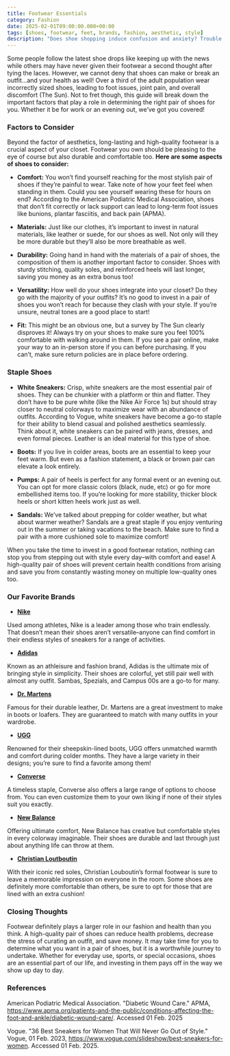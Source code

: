 ```yaml
---
title: Footwear Essentials
category: Fashion
date: 2025-02-01T09:00:00.000+00:00
tags: [shoes, footwear, feet, brands, fashion, aesthetic, style]
description: "Does shoe shopping induce confusion and anxiety? Trouble finding stylish yet comfortable footwear for you? This post will breakdown tips from experts as well offer brand recommendations for your specific needs! Learn what types of shoes are a must-have in your rotation and what to prioritize when buying a pair. Whether you are a diehard sneaker fan or a classy stiletto wearer, you will surely take away new information from experts in the footwear industry. Ready to upgrade your shoe game? Click the title to find out how!"
---
```

Some people follow the latest shoe drops like keeping up with the news while others may have never given their footwear a second thought after tying the laces. However, we cannot deny that shoes can make or break an outfit…and your health as well! Over a third of the adult population wear incorrectly sized shoes, leading to foot issues, joint pain, and overall discomfort (The Sun). Not to fret though, this guide will break down the important factors that play a role in determining the right pair of shoes for you. Whether it be for work or an evening out, we’ve got you covered!

### **Factors to Consider**
Beyond the factor of aesthetics, long-lasting and high-quality footwear is a crucial aspect of your closet. Footwear you own should be pleasing to the eye of course but also durable and comfortable too. **Here are some aspects of shoes to consider:**

- **Comfort:** You won’t find yourself reaching for the most stylish pair of shoes if they’re painful to wear. Take note of how your feet feel when standing in them. Could you see yourself wearing these for hours on end? According to the American Podiatric Medical Association, shoes that don’t fit correctly or lack support can lead to long-term foot issues like bunions, plantar fasciitis, and back pain (APMA).

- **Materials:** Just like our clothes, it’s important to invest in natural materials, like leather or suede, for our shoes as well. Not only will they be more durable but they’ll also be more breathable as well.

- **Durability:** Going hand in hand with the materials of a pair of shoes, the composition of them is another important factor to consider. Shoes with sturdy stitching, quality soles, and reinforced heels will last longer, saving you money as an extra bonus too!

- **Versatility:** How well do your shoes integrate into your closet? Do they go with the majority of your outfits? It’s no good to invest in a pair of shoes you won’t reach for because they clash with your style. If you’re unsure, neutral tones are a good place to start!

- **Fit:** This might be an obvious one, but a survey by The Sun clearly disproves it! Always try on your shoes to make sure you feel 100% comfortable with walking around in them. If you see a pair online, make your way to an in-person store if you can before purchasing. If you can’t, make sure return policies are in place before ordering.

### **Staple Shoes**
- **White Sneakers:** Crisp, white sneakers are the most essential pair of shoes. They can be chunkier with a platform or thin and flatter. They don’t have to be pure white (like the Nike Air Force 1s) but should stray closer to neutral colorways to maximize wear with an abundance of outfits. According to Vogue, white sneakers have become a go-to staple for their ability to blend casual and polished aesthetics seamlessly. Think about it, white sneakers can be paired with jeans, dresses, and even formal pieces. Leather is an ideal material for this type of shoe.

- **Boots:** If you live in colder areas, boots are an essential to keep your feet warm. But even as a fashion statement, a black or brown pair can elevate a look entirely.

- **Pumps:** A pair of heels is perfect for any formal event or an evening out. You can opt for more classic colors (black, nude, etc) or go for more embellished items too. If you’re looking for more stability, thicker block heels or short kitten heels work just as well.

- **Sandals:** We’ve talked about prepping for colder weather, but what about warmer weather? Sandals are a great staple if you enjoy venturing out in the summer or taking vacations to the beach. Make sure to find a pair with a more cushioned sole to maximize comfort!

When you take the time to invest in a good footwear rotation, nothing can stop you from stepping out with style every day–with comfort and ease! A high-quality pair of shoes will prevent certain health conditions from arising and save you from constantly wasting money on multiple low-quality ones too.

### **Our Favorite Brands**

- **[Nike](https://www.nike.com/)**

Used among athletes, Nike is a leader among those who train endlessly. That doesn’t mean their shoes aren’t versatile–anyone can find comfort in their endless styles of sneakers for a range of activities.

- **[Adidas](https://www.adidas.com/)**

Known as an athleisure and fashion brand, Adidas is the ultimate mix of bringing style in simplicity. Their shoes are colorful, yet still pair well with almost any outfit. Sambas, Spezials, and Campus 00s are a go-to for many.

- **[Dr. Martens](https://www.drmartens.com/)**

Famous for their durable leather, Dr. Martens are a great investment to make in boots or loafers. They are guaranteed to match with many outfits in your wardrobe.

- **[UGG](https://www.ugg.com/)**

Renowned for their sheepskin-lined boots, UGG offers unmatched warmth and comfort during colder months. They have a large variety in their designs; you’re sure to find a favorite among them!

- **[Converse](https://www.converse.com/)**

A timeless staple, Converse also offers a large range of options to choose from. You can even customize them to your own liking if none of their styles suit you exactly.

- **[New Balance](https://www.newbalance.com/)**

Offering ultimate comfort, New Balance has creative but comfortable styles in every colorway imaginable. Their shoes are durable and last through just about anything life can throw at them.

- **[Christian Loutboutin](https://christianlouboutin.com/)**

With their iconic red soles, Christian Louboutin’s formal footwear is sure to leave a memorable impression on everyone in the room. Some shoes are definitely more comfortable than others, be sure to opt for those that are lined with an extra cushion!

### **Closing Thoughts**
Footwear definitely plays a larger role in our fashion and health than you think. A high-quality pair of shoes can reduce health problems, decrease the stress of curating an outfit, and save money. It may take time for you to determine what you want in a pair of shoes, but it is a worthwhile journey to undertake. Whether for everyday use, sports, or special occasions, shoes are an essential part of our life, and investing in them pays off in the way we show up day to day.

### **References**
American Podiatric Medical Association. "Diabetic Wound Care." APMA, https://www.apma.org/patients-and-the-public/conditions-affecting-the-foot-and-ankle/diabetic-wound-care/. Accessed 01 Feb. 2025

Vogue. "36 Best Sneakers for Women That Will Never Go Out of Style." Vogue, 01 Feb. 2023, https://www.vogue.com/slideshow/best-sneakers-for-women. Accessed 01 Feb. 2025.

